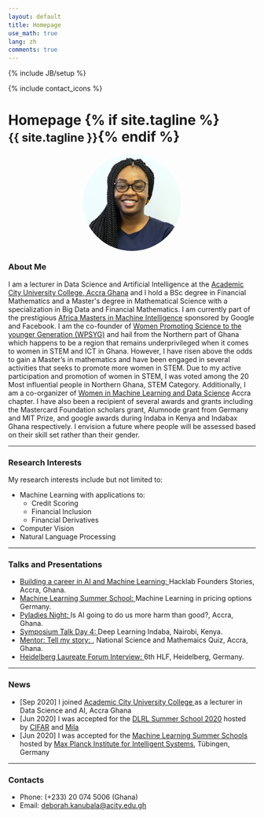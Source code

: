 ```yaml
---
layout: default
title: Homepage
use_math: true
lang: zh
comments: true
---
```

{% include JB/setup %}
<div class="page-header">
  <div class="pull-right">
    {% include contact_icons %}
  </div>
  <h1>
    Homepage
    {% if site.tagline %}<br/><small>{{ site.tagline }}</small>{% endif %}
  </h1>
</div>

<style>
img {
  display: block;
  margin-left: auto;
  margin-right: auto;
  width: 50%;
  border-radius: 50%;
}
</style>

<img src="/img/main/kanubala_headshot.jpg" class="center" style="width:200px">


### About Me
I am a lecturer in Data Science and Artificial Intelligence at the [Academic City University College, Accra Ghana](https://acity.edu.gh/) and I hold a BSc degree in Financial Mathematics and a Master's degree in Mathematical Science with a specialization in Big Data and Financial Mathematics. I am currently part of the prestigious [Africa Masters in Machine Intelligence](www.aimsammi.org) sponsored by Google and Facebook. I am the co-founder of [Women Promoting Science to the younger Generation (WPSYG)](https://www.linkedin.com/in/women-promoting-science-to-the-younger-association-661a5317b/) and hail from the Northern part of Ghana
which happens to be a region that remains underprivileged when it comes to women in STEM and ICT in Ghana. However, I have risen above the odds to gain a Master’s in mathematics and have been engaged in several activities that seeks to promote more women in STEM.  Due to my active participation and promotion of women in STEM, I was voted among the  20 Most influential people in Northern Ghana, STEM Category. Additionally, I am a co-organizer of [Women in Machine Learning and Data Science](http://wimlds.org/about-the-accra-team/) Accra chapter. I have also been a recipient of several awards and grants including the Mastercard Foundation scholars grant, Alumnode grant from Germany and MIT Prize, and google awards during Indaba in Kenya and Indabax Ghana respectively. I envision a future where people will be assessed based on their skill set rather than their gender.

---

### Research Interests
My research interests include but not limited to:
- Machine Learning with applications to: 
    - Credit Scoring
    - Financial Inclusion
    - Financial Derivatives   
- Computer Vision
- Natural Language Processing


---

### Talks and Presentations
- [Building a career in  AI and Machine Learning: ](https://www.youtube.com/watch?v=ax8y10-orCQ&t=1707s) Hacklab Founders Stories, Accra, Ghana. 
- [ Machine Learning Summer School: ](https://www.youtube.com/watch?v=_uO32s6N2zE&list=PLRdJhevE1cHI3lf8S1-86_I7fk_aw1EfS) Machine Learning in pricing options Germany.
- [Pyladies Night: ](https://pythonghana.blogspot.com/2020/04/pyladies-night-with-deborah-kanubala.html) Is AI going to do us more harm than good?, Accra, Ghana. 
- [Symposium Talk Day 4: ](https://www.youtube.com/watch?v=a5suzFXFI3g&t=42s) Deep Learning Indaba, Nairobi, Kenya. 
- [Mentor: Tell my story: ](https://www.facebook.com/NSMQGhana/posts/nsmqwomanoftheweek-is-deborah-kanubala-ms-kanubala-lives-and-breathes-mathematic/1729871123817174/), National Science and Mathemaics Quiz, Accra, Ghana. 
- [Heidelberg Laureate Forum Interview: ](https://www.youtube.com/watch?v=jnUGhiAmv30&t=51s) 6th HLF, Heidelberg, Germany. 



---

### News

- [Sep 2020] I joined  [Academic City University College ](https://acity.edu.gh/) as a lecturer in Data Science and AI, Accra Ghana
- [Jun 2020] I was accepted for the [DLRL Summer School 2020](https://dlrlsummerschool.ca/) hosted by [CIFAR](https://www.cifar.ca/) and [Mila](https://mila.quebec/en/)
- [Jun 2020] I was accepted for the [Machine Learning Summer Schools](http://mlss.tuebingen.mpg.de/) hosted by [Max Planck Institute for Intelligent Systems](http://is.tuebingen.mpg.de/), Tübingen, Germany



---

### Contacts
- Phone: (+233) 20 074 5006 (Ghana) 
- Email: deborah.kanubala@acity.edu.gh
